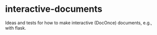 # interactive-documents
Ideas and tests for how to make interactive (DocOnce) documents, e.g., with flask.
